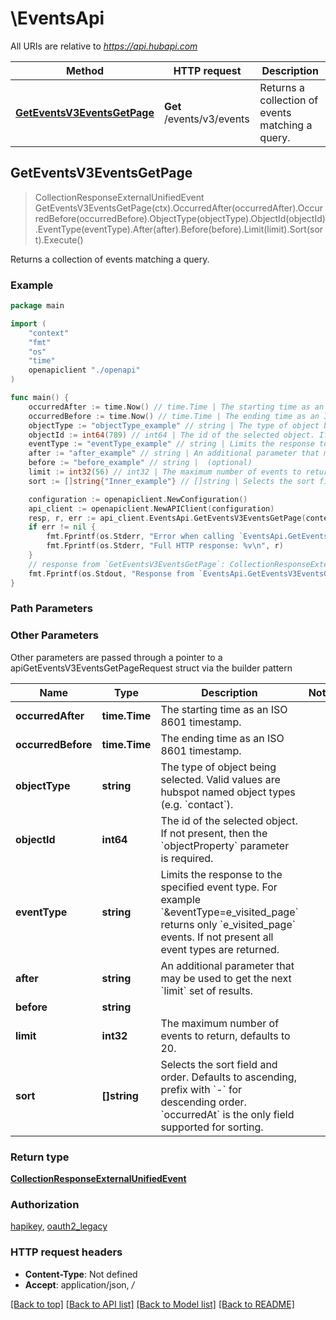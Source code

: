 # \EventsApi

All URIs are relative to *https://api.hubapi.com*

Method | HTTP request | Description
------------- | ------------- | -------------
[**GetEventsV3EventsGetPage**](EventsApi.md#GetEventsV3EventsGetPage) | **Get** /events/v3/events | Returns a collection of events matching a query.



## GetEventsV3EventsGetPage

> CollectionResponseExternalUnifiedEvent GetEventsV3EventsGetPage(ctx).OccurredAfter(occurredAfter).OccurredBefore(occurredBefore).ObjectType(objectType).ObjectId(objectId).EventType(eventType).After(after).Before(before).Limit(limit).Sort(sort).Execute()

Returns a collection of events matching a query.

### Example

```go
package main

import (
    "context"
    "fmt"
    "os"
    "time"
    openapiclient "./openapi"
)

func main() {
    occurredAfter := time.Now() // time.Time | The starting time as an ISO 8601 timestamp. (optional)
    occurredBefore := time.Now() // time.Time | The ending time as an ISO 8601 timestamp. (optional)
    objectType := "objectType_example" // string | The type of object being selected. Valid values are hubspot named object types (e.g. `contact`). (optional)
    objectId := int64(789) // int64 | The id of the selected object. If not present, then the `objectProperty` parameter is required. (optional)
    eventType := "eventType_example" // string | Limits the response to the specified event type.  For example `&eventType=e_visited_page` returns only `e_visited_page` events.  If not present all event types are returned. (optional)
    after := "after_example" // string | An additional parameter that may be used to get the next `limit` set of results. (optional)
    before := "before_example" // string |  (optional)
    limit := int32(56) // int32 | The maximum number of events to return, defaults to 20. (optional)
    sort := []string{"Inner_example"} // []string | Selects the sort field and order. Defaults to ascending, prefix with `-` for descending order. `occurredAt` is the only field supported for sorting. (optional)

    configuration := openapiclient.NewConfiguration()
    api_client := openapiclient.NewAPIClient(configuration)
    resp, r, err := api_client.EventsApi.GetEventsV3EventsGetPage(context.Background()).OccurredAfter(occurredAfter).OccurredBefore(occurredBefore).ObjectType(objectType).ObjectId(objectId).EventType(eventType).After(after).Before(before).Limit(limit).Sort(sort).Execute()
    if err != nil {
        fmt.Fprintf(os.Stderr, "Error when calling `EventsApi.GetEventsV3EventsGetPage``: %v\n", err)
        fmt.Fprintf(os.Stderr, "Full HTTP response: %v\n", r)
    }
    // response from `GetEventsV3EventsGetPage`: CollectionResponseExternalUnifiedEvent
    fmt.Fprintf(os.Stdout, "Response from `EventsApi.GetEventsV3EventsGetPage`: %v\n", resp)
}
```

### Path Parameters



### Other Parameters

Other parameters are passed through a pointer to a apiGetEventsV3EventsGetPageRequest struct via the builder pattern


Name | Type | Description  | Notes
------------- | ------------- | ------------- | -------------
 **occurredAfter** | **time.Time** | The starting time as an ISO 8601 timestamp. | 
 **occurredBefore** | **time.Time** | The ending time as an ISO 8601 timestamp. | 
 **objectType** | **string** | The type of object being selected. Valid values are hubspot named object types (e.g. &#x60;contact&#x60;). | 
 **objectId** | **int64** | The id of the selected object. If not present, then the &#x60;objectProperty&#x60; parameter is required. | 
 **eventType** | **string** | Limits the response to the specified event type.  For example &#x60;&amp;eventType&#x3D;e_visited_page&#x60; returns only &#x60;e_visited_page&#x60; events.  If not present all event types are returned. | 
 **after** | **string** | An additional parameter that may be used to get the next &#x60;limit&#x60; set of results. | 
 **before** | **string** |  | 
 **limit** | **int32** | The maximum number of events to return, defaults to 20. | 
 **sort** | **[]string** | Selects the sort field and order. Defaults to ascending, prefix with &#x60;-&#x60; for descending order. &#x60;occurredAt&#x60; is the only field supported for sorting. | 

### Return type

[**CollectionResponseExternalUnifiedEvent**](CollectionResponseExternalUnifiedEvent.md)

### Authorization

[hapikey](../README.md#hapikey), [oauth2_legacy](../README.md#oauth2_legacy)

### HTTP request headers

- **Content-Type**: Not defined
- **Accept**: application/json, */*

[[Back to top]](#) [[Back to API list]](../README.md#documentation-for-api-endpoints)
[[Back to Model list]](../README.md#documentation-for-models)
[[Back to README]](../README.md)

